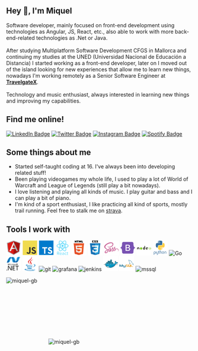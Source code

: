 <h2>Hey 👋, I'm Miquel</h2>
<p>Software developer, mainly focused on front-end development using technologies as Angular, JS, React, etc., also able to work with more back-end-related technologies as .Net or Java.
<br/><br/>
After studying Multiplatform Software Development CFGS in Mallorca and continuing my studies at the UNED (Universidad Nacional de Educación a Distancia) I started working as a front-end developer, later on I moved out of the island looking for new experiences that allow me to learn new things, nowadays I'm working remotely as a Senior Software Engineer at <strong><a href="https://www.travelgatex.com/">TravelgateX</a></strong>.
<br/><br/>
Technology and music enthusiast, always interested in learning new things and improving my capabilities.</p>

<p>

<h2>Find me online!</h2>
<a href="https://www.linkedin.com/in/ginesbm/"><img src="https://img.shields.io/badge/-@ginesbm-0077B5?style=flat&amp;labelColor=0077B5&amp;logo=LinkedIn&amp;link=https://www.linkedin.com/in/ginesbm/" alt="LinkedIn Badge"></a> <a href="https://twitter.com/miquel_gb_"><img src="https://img.shields.io/badge/-@miquel_gb_-4E69C8?style=flat&amp;labelColor=4E69C8&amp;logo=twitter&amp;link=https://twitter.com/miquel_gb_" alt="Twitter Badge"></a>  <a href="https://www.instagram.com/miquelgb/"><img src="https://img.shields.io/badge/-@miquelgb-14c767?style=flat&amp;labelColor=14c767&amp;logo=instagram&amp;link=https://www.instagram.com/miquelgb/" alt="Instagram Badge"></a> <a href="https://open.spotify.com/user/1135710338"><img src="https://img.shields.io/badge/-@Miquel%20GB-1ED760?style=flat&amp;labelColor=fff&amp;logo=Spotify&amp;link=https://open.spotify.com/user/1135710338" alt="Spotify Badge"></a>

</p>

<h2>Some things about me</h2>
<ul>
<li>Started self-taught coding at 16. I've always been into developing related stuff!</li>
<li>Been playing videogames my whole life, I used to play a lot of World of Warcraft and League of Legends (still play a bit nowadays).</li>
<li>I love listening and playing all kinds of music. I play guitar and bass and I can play a bit of piano.</li>
<li>I'm kind of a sport enthusiast, I like practicing all kind of sports, mostly trail running. Feel free to stalk me on <a href="https://www.strava.com/athletes/36839165">strava</a>.</li>
</ul>

<h2>Tools I work with</h2>
<p align="left">
<img src="https://raw.githubusercontent.com/devicons/devicon/master/icons/angularjs/angularjs-original.svg" alt="angular-js" title="angular-js" width="40" height="40" />
<img src="https://raw.githubusercontent.com/devicons/devicon/master/icons/javascript/javascript-original.svg" alt="javascript" title="javascript" width="40" height="40" />
<img src="https://raw.githubusercontent.com/devicons/devicon/master/icons/typescript/typescript-original.svg" alt="typescript" title="typescript" width="40" height="40" />
<img src="https://raw.githubusercontent.com/devicons/devicon/master/icons/react/react-original-wordmark.svg" alt="react" title="react" width="40" height="40" />
<img src="https://raw.githubusercontent.com/devicons/devicon/master/icons/html5/html5-original-wordmark.svg" alt="html5" title="html5" width="40" height="40" />
<img src="https://raw.githubusercontent.com/devicons/devicon/master/icons/css3/css3-original-wordmark.svg" alt="css3" title="css3" width="40" height="40" />
<img src="https://raw.githubusercontent.com/devicons/devicon/master/icons/sass/sass-original.svg" alt="sass" title="sass" width="40" height="40"/>
<img src="https://raw.githubusercontent.com/devicons/devicon/master/icons/bootstrap/bootstrap-plain.svg" alt="bootstrap" title="bootstrap" width="40" height="40" />
<img src="https://raw.githubusercontent.com/devicons/devicon/master/icons/nodejs/nodejs-original-wordmark.svg" alt="nodejs" title="nodejs" width="40" height="40" />
<img src="https://raw.githubusercontent.com/devicons/devicon/master/icons/python/python-original-wordmark.svg" alt="python" title="python" width="40" height="40" />
<img src="https://cdn.jsdelivr.net/gh/devicons/devicon/icons/go/go-original.svg" alt="Go" title="Go" width="40" height="40" />
<img src="https://raw.githubusercontent.com/devicons/devicon/master/icons/dot-net/dot-net-original-wordmark.svg" alt="dotnet" title="dotnet" width="40" height="40"/>
<img src="https://raw.githubusercontent.com/devicons/devicon/master/icons/java/java-original.svg" alt="java" title="java" width="40" height="40"/>
<img src="https://www.vectorlogo.zone/logos/git-scm/git-scm-icon.svg" alt="git" title="git" width="40" height="40"/> 
<img src="https://www.vectorlogo.zone/logos/grafana/grafana-icon.svg" alt="grafana" title="grafana" width="40" height="40"/>
<img src="https://www.vectorlogo.zone/logos/jenkins/jenkins-icon.svg" alt="jenkins" title="jenkins" width="40" height="40"/>
<img src="https://raw.githubusercontent.com/devicons/devicon/master/icons/docker/docker-original.svg" alt="Docker" title="Docker" width="40" height="40" />
<img src="https://raw.githubusercontent.com/devicons/devicon/master/icons/mysql/mysql-original-wordmark.svg" alt="mysql" title="mysql" width="40" height="40" />
<img src="https://www.svgrepo.com/show/303229/microsoft-sql-server-logo.svg" alt="mssql" title="mssql" width="40" height="40"/>
</p>

<p><img style="height: 165px; width: 390px" align="left" src="https://github-readme-stats.vercel.app/api?username=miquel-gb&show_icons=true&count_private=true" alt="miquel-gb" />
<img style="height: 165px; width: 390px" align="right" src="https://github-readme-stats.vercel.app/api/top-langs?username=miquel-gb&show_icons=true&locale=en&layout=compact" alt="miquel-gb" /></p>
